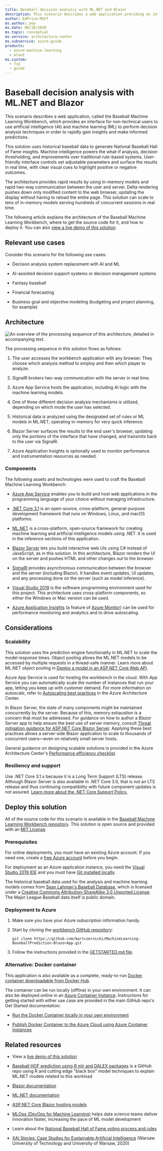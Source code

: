 ```yaml
---
title: Baseball decision analysis with ML.NET and Blazor
description: This scenario describes a web application providing an interface for on-technical users to use artificial intelligence (AI) and machine learning (ML) to perform decision analysis techniques in order to rapidly gain insights and make informed predictions.
author: EdPrice-MSFT
ms.author: pnp
ms.date: 06/10/2020
ms.topic: conceptual
ms.service: architecture-center
ms.subservice: azure-guide
products:
  - azure-machine-learning
  - mlnet
ms.custom:
  - fcp
  - guide
---
```


# Baseball decision analysis with ML.NET and Blazor

This scenario describes a web application, called the Baseball Machine Learning Workbench, which provides an interface for non-technical users to use artificial intelligence (AI) and machine learning (ML) to perform decision analysis techniques in order to rapidly gain insights and make informed predictions.

This solution uses historical baseball data to generate National Baseball Hall of Fame insights. Machine intelligence powers the what-if analysis, decision thresholding, and improvements over traditional rule-based systems. User-friendly interface controls set adjustable parameters and surface the results in real time, with clear visual cues to highlight positive or negative outcomes.

The architecture provides rapid results by using in-memory models and rapid two-way communication between the user and server. Delta rendering pushes down only modified content to the web browser, updating the display without having to reload the entire page. This solution can scale to tens of in-memory models serving hundreds of concurrent sessions in real time.

The following article explains the architecture of the Baseball Machine Learning Workbench, where to get the source code for it, and how to deploy it. You can also [view a live demo of this solution](https://aka.ms/BaseballMLWorkbench).

## Relevant use cases

Consider this scenario for the following use cases:

- Decision analysis system replacement with AI and ML

- AI-assisted decision support systems or decision management systems

- Fantasy baseball

- Financial forecasting

- Business goal and objective modeling (budgeting and project planning, for example)

## Architecture

![An overview of the processing sequence of this architecture, detailed in accompanying text.](./images/baseball-machine-learning-workbench-diagram.png)

The processing sequence in this solution flows as follows:

1. The user accesses the workbench application with any browser. They choose which analysis method to employ and then which player to analyze.

2. SignalR brokers two-way communication with the server in real time.

3. Azure App Service hosts the application, including AI logic with the machine learning models.

4. One of three different decision analysis mechanisms is utilized, depending on which mode the user has selected.

5. Historical data is analyzed using the designated set of rules or ML models in ML.NET, operating in-memory for very quick inference.

6. Blazor Server surfaces the results to the end user's browser, updating only the portions of the interface that have changed, and transmits back to the user via SignalR.

7. Azure Application Insights is optionally used to monitor performance and instrumentation resources as needed.

### Components

The following assets and technologies were used to craft the Baseball Machine Learning Workbench:

- [Azure App Service](/azure/app-service/) enables you to build and host web applications in the programming language of your choice without managing infrastructure.

- [.NET Core 3.1](/dotnet/core/) is an open-source, cross-platform, general-purpose development framework that runs on Windows, Linux, and macOS platforms.

- [ML.NET](https://dotnet.microsoft.com/apps/machinelearning-ai/ml-dotnet) is a cross-platform, open-source framework for creating machine learning and artificial intelligence models using .NET. It is used in the inference sections of this application.

- [Blazor Server](https://dotnet.microsoft.com/apps/aspnet/web-apps/blazor) lets you build interactive web UIs using C\# instead of JavaScript, as in this solution. In this architecture, Blazor renders the UI on the server and pushes HTML and other changes out to the browser.

- [SignalR](https://dotnet.microsoft.com/apps/aspnet/signalr) provides asynchronous communication between the browser and the server (including Blazor). It handles event updates, UI updates, and any processing done on the server (such as model inference).

- [Visual Studio 2019](https://visualstudio.microsoft.com/vs/) is the software programming environment used for this project. This architecture uses cross-platform components, so either the Windows or Mac version can be used.

- [Azure Application Insights](/azure/azure-monitor/app/app-insights-overview) (a feature of [Azure Monitor](/azure/azure-monitor/overview)) can be used for performance monitoring and analytics and to drive autoscaling.

## Considerations

### Scalability

This solution uses the prediction engine functionality in ML.NET to scale the model response times. Object pooling allows the ML.NET models to be accessed by multiple requests in a thread-safe manner. Learn more about ML.NET object pooling in [Deploy a model in an ASP.NET Core Web API](/dotnet/machine-learning/how-to-guides/serve-model-web-api-ml-net).

Azure App Service is used for hosting the workbench in the cloud. With App Service you can automatically scale the number of instances that run your app, letting you keep up with customer demand. For more information on autoscale, refer to [Autoscaling best practices](../../best-practices/auto-scaling.md) in the Azure Architecture Center.

In Blazor Server, the state of many components might be maintained concurrently by the server. Because of this, memory exhaustion is a concern that must be addressed. For guidance on how to author a Blazor Server app to help ensure the best use of server memory, consult [Threat mitigation guidance for ASP.NET Core Blazor Server](/aspnet/core/security/blazor/server/threat-mitigation). Applying these best practices allows a server-side Blazor application to scale to thousands of concurrent users—even on relatively small server hosts.

General guidance on designing scalable solutions is provided in the Azure Architecture Center's [Performance efficiency checklist](../../framework/scalability/performance-efficiency.md).

### Resiliency and support

Use .NET Core 3.1.x because it is a Long Term Support (LTS) release. Although Blazor Server is also available in .NET Core 3.0, that is not an LTS release and thus continuing compatibility with future component updates is not assured. [Learn more about the .NET Core Support Policy.](https://dotnet.microsoft.com/platform/support/policy/dotnet-core)

## Deploy this solution

All of the source code for this scenario is available in the [Baseball Machine Learning Workbench repository](https://github.com/bartczernicki/MachineLearning-BaseballPrediction-BlazorApp). This solution is open source and provided with an [MIT License](https://github.com/bartczernicki/MachineLearning-BaseballPrediction-BlazorApp/blob/master/LICENSE.md).

### Prerequisites

For online deployments, you must have an existing Azure account. If you need one, create a [free Azure account](https://azure.microsoft.com/free/?WT.mc_id=A261C142F) before you begin.

For deployment as an Azure application instance, you need the [Visual Studio 2019 IDE](https://visualstudio.microsoft.com/vs/) and you must have [Git installed locally](https://git-scm.com/book/en/v2/Getting-Started-Installing-Git).

The historical baseball data used for the analysis and machine learning models comes from [Sean Lahman's Baseball Database](http://www.seanlahman.com/baseball-archive/statistics), which is licensed under a [Creative Commons Attribution-ShareAlike 3.0 Unported License](https://creativecommons.org/licenses/by-sa/3.0/). The Major League Baseball data itself is public domain.

### Deployment to Azure

1. Make sure you have your Azure subscription information handy.

2. Start by cloning the [workbench GitHub repository](https://github.com/bartczernicki/MachineLearning-BaseballPrediction-BlazorApp):

    ```git
    git clone https://github.com/bartczernicki/MachineLearning-BaseballPrediction-BlazorApp.git
    ```

3. Follow the instructions provided in the [GETSTARTED.md file](https://github.com/bartczernicki/MachineLearning-BaseballPrediction-BlazorApp/blob/master/GETSTARTED.md).

### Alternative: Docker container

This application is also available as a complete, ready-to-run [Docker container downloadable from Docker Hub](https://hub.docker.com/r/bartczernicki/baseballmachinelearningworkbench).

The container can be run locally (offline) in your own environment. It can also be deployed online in an [Azure Container Instance](/azure/container-instances/container-instances-overview). Instructions for getting started with either use case are provided in the main GitHub repo's Get Started documentation:

- [Run the Docker Container locally in your own environment](https://github.com/bartczernicki/MachineLearning-BaseballPrediction-BlazorApp/blob/master/GETSTARTED.md#2-run-the-docker-container-locally-in-your-own-environment)

- [Publish Docker Container to the Azure Cloud using Azure Container Instances](https://github.com/bartczernicki/MachineLearning-BaseballPrediction-BlazorApp/blob/master/GETSTARTED.md#3-publish-docker-container-to-the-azure-cloud-using-azure-container-instances)

## Related resources

- View a [live demo of this solution](https://aka.ms/BaseballMLWorkbench)

- [Baseball HOF prediction using R mlr and DALEX packages](https://github.com/bartczernicki/BaseballHOFPredictionWithMlrAndDALEX) is a GitHub repo using R and cutting edge "black box" model techniques to explain ML.NET models related to this workload

- [Blazor documentation](/aspnet/core/blazor)

- [ML.NET documentation](/dotnet/machine-learning)

- [ASP.NET Core Blazor hosting models](/aspnet/core/blazor/hosting-models?view=aspnetcore-3.1)

- [MLOps (DevOps for Machine Learning)](https://azure.microsoft.com/services/machine-learning/mlops/) helps data science teams deliver innovation faster, increasing the pace of ML model development

- Learn about the [National Baseball Hall of Fame voting process and rules](https://www.baseball-reference.com/bullpen/Hall_of_Fame)

- [XAI Stories: Case Studies for Explainable Artificial Intelligence](https://pbiecek.github.io/xai_stories/) (Warsaw University of Technology and University of Warsaw, 2020)
